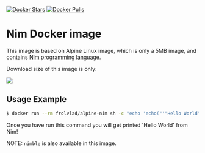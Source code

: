 [![Docker Stars](https://img.shields.io/docker/stars/frolvlad/alpine-nim.svg?style=flat-square)](https://hub.docker.com/r/frolvlad/alpine-nim/)
[![Docker Pulls](https://img.shields.io/docker/pulls/frolvlad/alpine-nim.svg?style=flat-square)](https://hub.docker.com/r/frolvlad/alpine-nim/)


Nim Docker image
================

This image is based on Alpine Linux image, which is only a 5MB image, and contains
[Nim programming language](http://nim-lang.org).

Download size of this image is only:

[![](https://images.microbadger.com/badges/image/frolvlad/alpine-nim.svg)](http://microbadger.com/images/frolvlad/alpine-nim "Get your own image badge on microbadger.com")


Usage Example
-------------

```bash
$ docker run --rm frolvlad/alpine-nim sh -c "echo 'echo("'"Hello World"'")' | nim compile --run -"
```

Once you have run this command you will get printed 'Hello World' from Nim!

NOTE: `nimble` is also available in this image.
